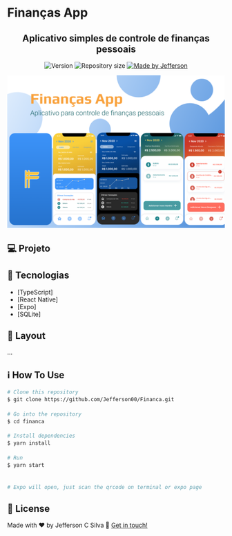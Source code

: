 # Finanças App

<h2 align="center"> 
  Aplicativo simples de controle de finanças pessoais
</h2>

<p align="center">
  <img alt="Version" src="https://img.shields.io/badge/version-1.0-brightgreen">
  <img alt="Repository size" src="https://img.shields.io/github/repo-size/Jefferson00/Financa">
  <a href="https://www.linkedin.com/in/jefferson-c-silva-aa1b7b1a9/">
    <img alt="Made by Jefferson" src="https://img.shields.io/badge/made%20by-Jefferson-blue">
  </a>
</p>

<p align="center">
  <img src="assets/readme-1.png">
</p>

## 💻 Projeto

## 🚀 Tecnologias

- [TypeScript]
- [React Native]
- [Expo]
- [SQLite]

## 🔖 Layout

...

## ℹ️ How To Use

```bash
# Clone this repository
$ git clone https://github.com/Jefferson00/Financa.git

# Go into the repository
$ cd financa

# Install dependencies
$ yarn install

# Run
$ yarn start


# Expo will open, just scan the qrcode on terminal or expo page
```

## 📝 License

Made with ♥ by Jefferson C Silva :wave: [Get in touch!](https://www.linkedin.com/in/jefferson-c-silva)
